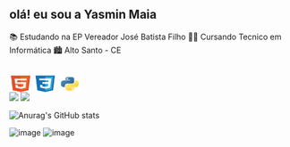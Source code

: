 ## olá! eu sou a Yasmin Maia

📚 Estudando na EP Vereador José Batista Filho
👩‍💻 Cursando Tecnico em Informática 
🏙   Alto Santo - CE



<div style="display: inline_block"><br>

  <img align="center" alt="yasmin-HTML" height="30" width="40" src="https://raw.githubusercontent.com/devicons/devicon/master/icons/html5/html5-original.svg">
  <img align="center" alt="yasmin-CSS" height="30" width="40" src="https://raw.githubusercontent.com/devicons/devicon/master/icons/css3/css3-original.svg">
  <img align="center" alt="yasmin-Python" height="30" width="40" src="https://raw.githubusercontent.com/devicons/devicon/master/icons/python/python-original.svg">
</div>
  

<div> 
  <a href="https://instagram.com/maya.xzz01" target="_blank"><img src="https://img.shields.io/badge/-Instagram-%23E4405F?style=for-the-badge&logo=instagram&logoColor=white" target="_blank"></a>
  <a href = "mailto:yasmin.maia7@aluno.ce.gov.br"><img src="https://img.shields.io/badge/-Gmail-%23333?style=for-the-badge&logo=gmail&logoColor=white" target="_blank"></a>
</div>

![Anurag's GitHub stats](https://github-readme-stats.vercel.app/api?username=anuraghazra&show_icons=true&bg_color=46462)

![image](https://github.com/user-attachments/assets/052104f8-39c2-43af-b89d-e00490a99bfa) 
![image](https://github.com/user-attachments/assets/57b378a2-4481-4c22-9112-661e296c7149)


